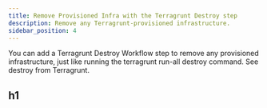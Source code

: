 ```yaml
---
title: Remove Provisioned Infra with the Terragrunt Destroy step
description: Remove any Terragrunt-provisioned infrastructure.
sidebar_position: 4
---
```


You can add a Terragrunt Destroy Workflow step to remove any provisioned infrastructure, just like running the terragrunt run-all destroy command. See destroy from Terragrunt.

## h1
